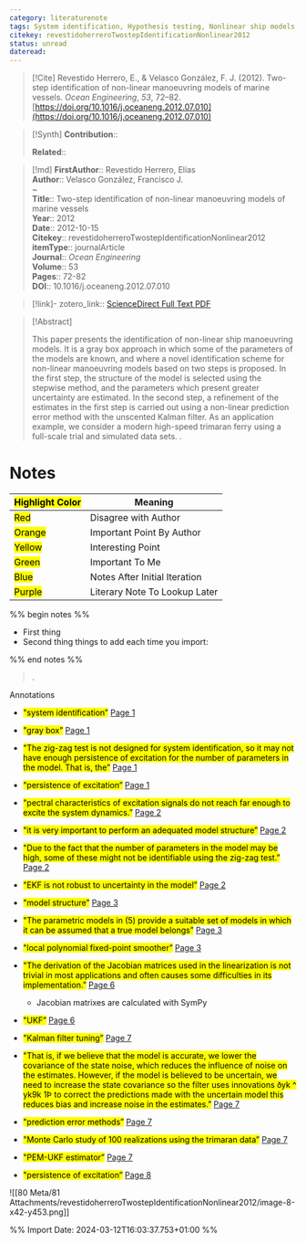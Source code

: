 ```yaml
---
category: literaturenote
tags: System identification, Hypothesis testing, Nonlinear ship models, Prediction error methods, Regression analysis, Unscented Kalman filter, paper4
citekey: revestidoherreroTwostepIdentificationNonlinear2012
status: unread
dateread:
---
```


> [!Cite]
> Revestido Herrero, E., & Velasco González, F. J. (2012). Two-step identification of non-linear manoeuvring models of marine vessels. _Ocean Engineering_, _53_, 72–82. [https://doi.org/10.1016/j.oceaneng.2012.07.010](https://doi.org/10.1016/j.oceaneng.2012.07.010)

>[!Synth]
>**Contribution**:: 
>
>**Related**:: 
>

>[!md]
> **FirstAuthor**:: Revestido Herrero, Elías  
> **Author**:: Velasco González, Francisco J.  
~    
> **Title**:: Two-step identification of non-linear manoeuvring models of marine vessels  
> **Year**:: 2012  
> **Date**:: 2012-10-15  
> **Citekey**:: revestidoherreroTwostepIdentificationNonlinear2012  
> **itemType**:: journalArticle  
> **Journal**:: *Ocean Engineering*  
> **Volume**:: 53   
> **Pages**:: 72-82  
> **DOI**:: 10.1016/j.oceaneng.2012.07.010    

> [!link]-
> zotero_link:: [ScienceDirect Full Text PDF](zotero://select/library/items/HJ4PM4A5)


> [!Abstract]
>
> This paper presents the identification of non-linear ship manoeuvring models. It is a gray box approach in which some of the parameters of the models are known, and where a novel identification scheme for non-linear manoeuvring models based on two steps is proposed. In the first step, the structure of the model is selected using the stepwise method, and the parameters which present greater uncertainty are estimated. In the second step, a refinement of the estimates in the first step is carried out using a non-linear prediction error method with the unscented Kalman filter. As an application example, we consider a modern high-speed trimaran ferry using a full-scale trial and simulated data sets.
>.
> 
# Notes

| <mark class="hltr-grey">Highlight Color</mark> | Meaning                       |
| ---------------------------------------------- | ----------------------------- |
| <mark class="hltr-red">Red</mark>              | Disagree with Author          |
| <mark class="hltr-orange">Orange</mark>        | Important Point By Author     |
| <mark class="hltr-yellow">Yellow</mark>        | Interesting Point             |
| <mark class="hltr-green">Green</mark>          | Important To Me               |
| <mark class="hltr-blue">Blue</mark>            | Notes After Initial Iteration |
| <mark class="hltr-purple">Purple</mark>        | Literary Note To Lookup Later |

%% begin notes %%
- First thing
- Second thing
things to add each time you import:

%% end notes %%

>.
 
 Annotations
- <mark class="hltr-yellow">"system identification”</mark> [Page 1](zotero://open-pdf/library/items/HJ4PM4A5?page=1&annotation=7WS6C4BY) 
 
- <mark class="hltr-green">"gray box”</mark> [Page 1](zotero://open-pdf/library/items/HJ4PM4A5?page=1&annotation=WWFFQI3G) 
 
- <mark class="hltr-green">"The zig-zag test is not designed for system identification, so it may not have enough persistence of excitation for the number of parameters in the model. That is, the”</mark> [Page 1](zotero://open-pdf/library/items/HJ4PM4A5?page=1&annotation=6NI9ZT39) 
 
- <mark class="hltr-green">"persistence of excitation”</mark> [Page 1](zotero://open-pdf/library/items/HJ4PM4A5?page=1&annotation=AXTT7QVP) 
 
- <mark class="hltr-green">"pectral characteristics of excitation signals do not reach far enough to excite the system dynamics.”</mark> [Page 2](zotero://open-pdf/library/items/HJ4PM4A5?page=2&annotation=4ILMRBYD) 
 
- <mark class="hltr-yellow">"it is very important to perform an adequated model structure”</mark> [Page 2](zotero://open-pdf/library/items/HJ4PM4A5?page=2&annotation=2Q2D3AJN) 
 
- <mark class="hltr-yellow">"Due to the fact that the number of parameters in the model may be high, some of these might not be identifiable using the zig-zag test.”</mark> [Page 2](zotero://open-pdf/library/items/HJ4PM4A5?page=2&annotation=H64WRV5G) 
 
- <mark class="hltr-yellow">"EKF is not robust to uncertainty in the model”</mark> [Page 2](zotero://open-pdf/library/items/HJ4PM4A5?page=2&annotation=NBTYWFN6) 
 
- <mark class="hltr-yellow">"model structure”</mark> [Page 3](zotero://open-pdf/library/items/HJ4PM4A5?page=3&annotation=WPXXS8GP) 
 
- <mark class="hltr-yellow">"The parametric models in (5) provide a suitable set of models in which it can be assumed that a true model belongs”</mark> [Page 3](zotero://open-pdf/library/items/HJ4PM4A5?page=3&annotation=6JLS9GPT) 
 
- <mark class="hltr-yellow">"local polynomial fixed-point smoother”</mark> [Page 3](zotero://open-pdf/library/items/HJ4PM4A5?page=3&annotation=5823AQDF) 
 
- <mark class="hltr-red">"The derivation of the Jacobian matrices used in the linearization is not trivial in most applications and often causes some difficulties in its implementation.”</mark> [Page 6](zotero://open-pdf/library/items/HJ4PM4A5?page=6&annotation=Q38UZ6TN) 
 
	- Jacobian matrixes are calculated with SymPy 
 
- <mark class="hltr-yellow">"UKF”</mark> [Page 6](zotero://open-pdf/library/items/HJ4PM4A5?page=6&annotation=SXQVQEMU) 
 
- <mark class="hltr-yellow">"Kalman filter tuning”</mark> [Page 7](zotero://open-pdf/library/items/HJ4PM4A5?page=7&annotation=Y96Z5HLI) 
 
- <mark class="hltr-yellow">"That is, if we believe that the model is accurate, we lower the covariance of the state noise, which reduces the influence of noise on the estimates. However, if the model is believed to be uncertain, we need to increase the state covariance so the filter uses innovations ðyk  ^ yk9k 1Þ to correct the predictions made with the uncertain model this reduces bias and increase noise in the estimates.”</mark> [Page 7](zotero://open-pdf/library/items/HJ4PM4A5?page=7&annotation=CRJ8T4KZ) 
 
- <mark class="hltr-yellow">"prediction error methods”</mark> [Page 7](zotero://open-pdf/library/items/HJ4PM4A5?page=7&annotation=5AXZ84TY) 
 
- <mark class="hltr-yellow">"Monte Carlo study of 100 realizations using the trimaran data”</mark> [Page 7](zotero://open-pdf/library/items/HJ4PM4A5?page=7&annotation=UNJ93SCX) 
 
- <mark class="hltr-yellow">"PEM-UKF estimator”</mark> [Page 7](zotero://open-pdf/library/items/HJ4PM4A5?page=7&annotation=SRGIX7Z2) 
 
- <mark class="hltr-yellow">"persistence of excitation”</mark> [Page 8](zotero://open-pdf/library/items/HJ4PM4A5?page=8&annotation=L9TRU63E) 
 
![[80 Meta/81 Attachments/revestidoherreroTwostepIdentificationNonlinear2012/image-8-x42-y453.png]] 
 


%% Import Date: 2024-03-12T16:03:37.753+01:00 %%
